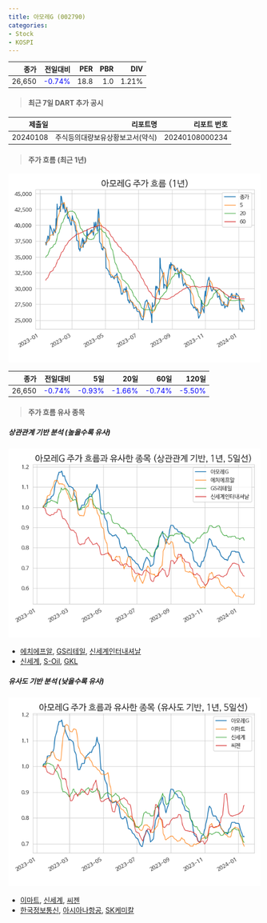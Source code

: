 ```yaml
---
title: 아모레G (002790)
categories:
- Stock
- KOSPI
---
```


|종가|전일대비|PER|PBR|DIV|
|---:|-------:|--:|--:|--:|
|26,650|<span style="color: blue">-0.74%</span>|18.8|1.0|1.21%|

<!-- more -->

> #### 최근 7일 DART 추가 공시

|제출일|리포트명|리포트 번호|
|-----:|-------:|----------:|
|20240108|주식등의대량보유상황보고서(약식)|20240108000234|

> #### 주가 흐름 (최근 1년)

![002790](/assets/images/stock/002790.png)

|종가|전일대비|5일|20일|60일|120일|
|---:|-------:|--:|---:|---:|----:|
|26,650|<span style="color: blue">-0.74%</span>|<span style="color: blue">-0.93%</span>|<span style="color: blue">-1.66%</span>|<span style="color: blue">-0.74%</span>|<span style="color: blue">-5.50%</span>|

> #### 주가 흐름 유사 종목

##### 상관관계 기반 분석 (높을수록 유사)
![002790](/assets/images/stock/002790_corr.png)
- [에치에프알](/230240/), [GS리테일](/007070/), [신세계인터내셔날](/031430/)
- [신세계](/004170/), [S-Oil](/010950/), [GKL](/114090/)

##### 유사도 기반 분석 (낮을수록 유사)	
![002790](/assets/images/stock/002790_sim.png)
- [이마트](/139480/), [신세계](/004170/), [씨젠](/096530/)
- [한국정보통신](/025770/), [아시아나항공](/020560/), [SK케미칼](/285130/)